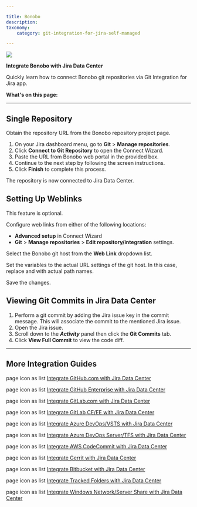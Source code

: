 ```yaml
---

title: Bonobo
description:
taxonomy:
    category: git-integration-for-jira-self-managed

---
```

![](https://bigbrassband.com/confluence/images/bonobo-banner-logo.png)

**Integrate Bonobo with Jira Data Center**



Quickly learn how to connect Bonobo git repositories via Git Integration for Jira app.

**What's on this page:**



* * *

## **Single Repository**

Obtain the repository URL from the Bonobo repository project page.

1.  On your Jira dashboard menu, go to **Git** > **Manage repositories**.
2.  Click **Connect to Git Repository** to open the Connect Wizard.
3.  Paste the URL from Bonobo web portal in the provided box.
4.  Continue to the next step by following the screen instructions.
5.  Click **Finish** to complete this process. 

The repository is now connected to Jira Data Center.



## **Setting Up Weblinks**

This feature is optional.

Configure web links from either of the following locations:

*   **Advanced setup** in Connect Wizard
*   **Git** > **Manage repositories** > **Edit repository/integration** settings.

Select the Bonobo git host from the **Web Link** dropdown list.

Set the variables to the actual URL settings of the git host. In this case, replace **<host>** and **<project>** with actual path names.

Save the changes.



## **Viewing Git Commits in Jira Data Center**

1.  Perform a git commit by adding the Jira issue key in the commit message. This will associate the commit to the mentioned Jira issue.
2.  Open the Jira issue.
3.  Scroll down to the **_Activity_** panel then click the **Git Commits** tab.
4.  Click **View Full Commit** to view the code diff.





* * *

## More Integration Guides

page icon as list [Integrate GitHub.com with Jira Data Center](/wiki/spaces/GIJDC/pages/91979804/GitHub.com)

page icon as list [Integrate GitHub Enterprise with Jira Data Center](/wiki/spaces/GIJDC/pages/91914350/GitHub+Enterprise+Server)

page icon as list [Integrate GitLab.com with Jira Data Center](/wiki/spaces/GIJDC/pages/91881531/GitLab.com)

page icon as list [Integrate GitLab CE/EE with Jira Data Center](/wiki/spaces/GIJDC/pages/91947056)

page icon as list [Integrate Azure DevOps/VSTS with Jira Data Center](/wiki/spaces/GIJDC/pages/92176406)

page icon as list [Integrate Azure DevOps Server/TFS with Jira Data Center](/wiki/spaces/GIJDC/pages/91979843)

page icon as list [Integrate AWS CodeCommit with Jira Data Center](/wiki/spaces/GIJDC/pages/92176493/AWS+CodeCommit)

page icon as list [Integrate Gerrit with Jira Data Center](/wiki/spaces/GIJDC/pages/91979855/Gerrit)

page icon as list [Integrate Bitbucket with Jira Data Center](/wiki/spaces/GIJDC/pages/92012653/Bitbucket+Server)

page icon as list [Integrate Tracked Folders with Jira Data Center](/wiki/spaces/GIJDC/pages/91947120/Tracked+Folders)

page icon as list [Integrate Windows Network/Server Share with Jira Data Center](https://bigbrassband.atlassian.net/wiki/spaces/GITSERVER/pages/81035265)